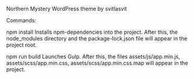 Northern Mystery
WordPress theme by svitlasvit

Commands:

npm install
Installs npm-dependencies into the project. After this, the node_modules directory and the package-lock.json file will appear in the project root.

npm run build
Launches Gulp. After this, the files assets/js/app.min.js, assets/scss/app.min.css, assets/scss/app.min.css.map will appear in the project.
